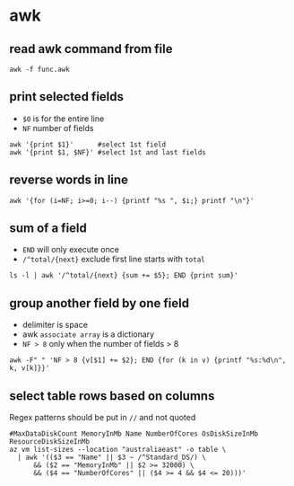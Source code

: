 # awk

## read awk command from file
```
awk -f func.awk
```

## print selected fields
- `$0` is for the entire line
- `NF` number of fields
```
awk '{print $1}'      #select 1st field
awk '{print $1, $NF}' #select 1st and last fields
```

## reverse words in line
```
awk '{for (i=NF; i>=0; i--) {printf "%s ", $i;} printf "\n"}'
```

## sum of a field
- `END` will only execute once
- `/^total/{next}` exclude first line starts with `total`
```
ls -l | awk '/^total/{next} {sum += $5}; END {print sum}'
```

## group another field by one field
- delimiter is space
- awk `associate array` is a dictionary
- `NF > 8` only when the number of fields > 8
```
awk -F" " 'NF > 8 {v[$1] += $2}; END {for (k in v) {printf "%s:%d\n", k, v[k]}}'
```

## select table rows based on columns
Regex patterns should be put in `//` and not quoted
```
#MaxDataDiskCount MemoryInMb Name NumberOfCores OsDiskSizeInMb ResourceDiskSizeInMb
az vm list-sizes --location "australiaeast" -o table \
  | awk '(($3 == "Name" || $3 ~ /^Standard_DS/) \
      && ($2 == "MemoryInMb" || $2 >= 32000) \
      && ($4 == "NumberOfCores" || ($4 >= 4 && $4 <= 20)))'
```
